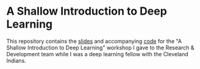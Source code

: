 # A Shallow Introduction to Deep Learning

This repository contains the [slides](https://github.com/airalcorn2/shallow-deep-learning/blob/master/shallow_deep_learning.pdf) and accompanying [code](https://github.com/airalcorn2/shallow-deep-learning/blob/master/shallow_deep_learning.py) for the "A Shallow Introduction to Deep Learning" workshop I gave to the Research & Development team while I was a deep learning fellow with the Cleveland Indians.
